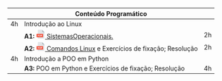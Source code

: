 |    | **Conteúdo Programático**                                 |     |
|----|-----------------------------------------------------------|-----|
| 4h | Introdução ao Linux                                       |     |
|    | **A1:** [<img src="https://github.com/LUNAR-ICTS/.github/blob/main/assets/pdf.png?raw=true" width="20" height="20"/> SistemasOperacionais.](https://github.com/LUNAR-ICTS/Capacitacoes/blob/main/Linux/SistemasOperacionais-1.pdf)                              | 2h  |
|    | **A2:** [<img src="https://github.com/LUNAR-ICTS/.github/blob/main/assets/pdf.png?raw=true" width="20" height="20"/> Comandos Linux](https://github.com/LUNAR-ICTS/Capacitacoes/blob/main/Linux/Comandos%20Linux.pdf) e Exercícios de fixação; Resolução | 2h  |
| 4h | Introdução a POO em Python                                |     |
|    | **A3:** POO em Python e Exercícios de fixação; Resolução  | 4h  |
